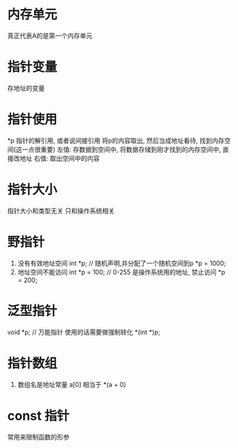 # 内存单元
真正代表A的是第一个内存单元

# 指针变量
存地址的变量

# 指针使用
*p 指针的解引用, 或者说间接引用
将p的内容取出, 然后当成地址看待, 找到内存空间(这一点很重要)
左值: 存数据到空间中, 将数据存储到刚才找到的内存空间中, 直接改地址
右值: 取出空间中的内容

# 指针大小
指针大小和类型无关
只和操作系统相关
# 野指针
1. 没有有效地址空间
int *p; // 随机声明,并分配了一个随机空间到p
*p = 1000;
2. 地址空间不能访问
int *p = 100; // 0-255 是操作系统用的地址, 禁止访问
*p = 200;
# 泛型指针
void *p; // 万能指针
使用的话需要做强制转化
*(int *)p;

# 指针数组
1. 数组名是地址常量
a[0] 相当于 *(a + 0)

# const 指针
常用来限制函数的形参
